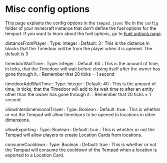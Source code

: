 # Misc config options

This page explains the config options in the `tempad.jsonc` file in the `config` folder of your minecraft instance that
don't define the fuel options for the tempad. If you want to learn about the fuel options, go to
[Fuel options page](fuel-options.md).

distanceFromPlayer
: Type: Integer
: Default: 3
: This is the distance in blocks that the Timedoor will be from the player when it is opened. The default is 3

timedoorWaitTime
: Type: Integer
: Default: 60
: This is the amount of time, in ticks, that the Timedoor will wait before closing itself after the owner has gone
through it.
: Remember that 20 ticks = 1 second

timedoorAddWaitTime
: Type: Integer
: Default: 40
: This is the amount of time, in ticks, that the Timedoor will add to its wait time to after an entity other than the owner
has gone through it.
: Remember that 20 ticks = 1 second

allowInterdimensionalTravel
: Type: Boolean
: Default: true
: This is whether or not the Tempad will allow timedoors to be opened to locations in other dimensions.

allowExporting
: Type: Boolean
: Default: true
: This is whether or not the Tempad will allow players to create Location Cards from locations.

consumeCooldown
: Type: Boolean
: Default: true
: This is whether or not the Tempad will consume the cooldown of the Tempad when a location is exported to a Location Card.

